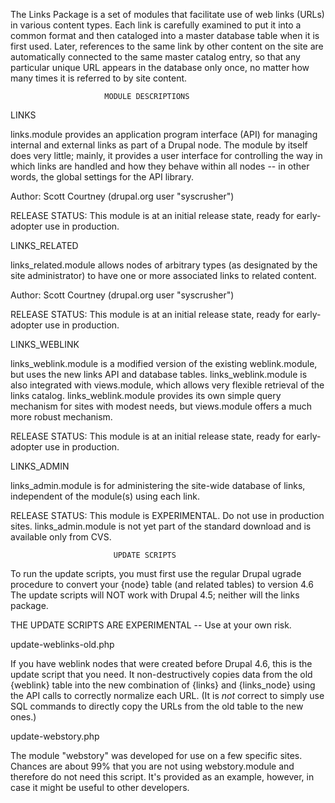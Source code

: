 The Links Package is a set of modules that facilitate use of web links
(URLs) in various content types. Each link is carefully examined to put
it into a common format and then cataloged into a master database table
when it is first used. Later, references to the same link by other content
on the site are automatically connected to the same master catalog entry,
so that any particular unique URL appears in the database only once, no
matter how many times it is referred to by site content.



                         MODULE DESCRIPTIONS

LINKS

  links.module provides an application program interface (API) for managing
  internal and external links as part of a Drupal node. The module by itself
  does very little; mainly, it provides a user interface for controlling the
  way in which links are handled and how they behave within all nodes -- in
  other words, the global settings for the API library.

  Author:  Scott Courtney (drupal.org user "syscrusher")

  RELEASE STATUS: This module is at an initial release state, ready for
  early-adopter use in production.

LINKS_RELATED

  links_related.module allows nodes of arbitrary types (as designated by the
  site administrator) to have one or more associated links to related
  content.

  Author:  Scott Courtney (drupal.org user "syscrusher")

  RELEASE STATUS: This module is at an initial release state, ready for
  early-adopter use in production.

LINKS_WEBLINK

  links_weblink.module is a modified version of the existing weblink.module,
  but uses the new links API and database tables. links_weblink.module is
  also integrated with views.module, which allows very flexible retrieval
  of the links catalog. links_weblink.module provides its own simple query
  mechanism for sites with modest needs, but views.module offers a much
  more robust mechanism.

  RELEASE STATUS: This module is at an initial release state, ready for
  early-adopter use in production.

LINKS_ADMIN

  links_admin.module is for administering the site-wide database of links,
  independent of the module(s) using each link.

  RELEASE STATUS: This module is EXPERIMENTAL. Do not use in production
  sites. links_admin.module is not yet part of the standard download and
  is available only from CVS.


                           UPDATE SCRIPTS

To run the update scripts, you must first use the regular Drupal ugrade
procedure to convert your {node} table (and related tables) to version 4.6
The update scripts will NOT work with Drupal 4.5; neither will the links
package.

THE UPDATE SCRIPTS ARE EXPERIMENTAL -- Use at your own risk.

update-weblinks-old.php

  If you have weblink nodes that were created before Drupal 4.6, this is the
  update script that you need. It non-destructively copies data from the old
  {weblink} table into the new combination of {links} and {links_node}
  using the API calls to correctly normalize each URL. (It is *not* correct
  to simply use SQL commands to directly copy the URLs from the old table to
  the new ones.)

update-webstory.php

  The module "webstory" was developed for use on a few specific sites. Chances
  are about 99% that you are not using webstory.module and therefore do not
  need this script. It's provided as an example, however, in case it might
  be useful to other developers.

